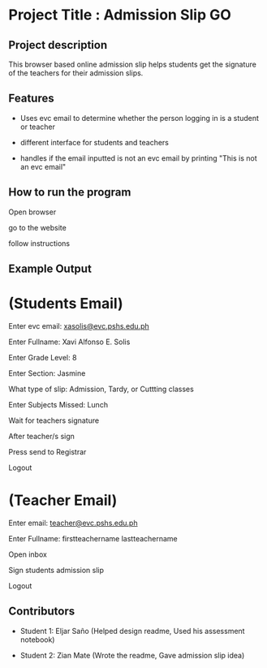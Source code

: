 # Project Title : Admission Slip GO
## Project description
This browser based online admission slip helps students get the signature of the teachers for their admission slips.
## Features
* Uses evc email to determine whether the person logging in is a student or teacher

* different interface for students and teachers

* handles if the email inputted is not an evc email by printing "This is not an evc email"
## How to run the program
Open browser

go to the website

follow instructions 
## Example Output
# (Students Email)

Enter evc email: xasolis@evc.pshs.edu.ph

Enter Fullname: Xavi Alfonso E. Solis

Enter Grade Level: 8

Enter Section: Jasmine

What type of slip: Admission, Tardy, or Cuttting classes

Enter Subjects Missed: Lunch

Wait for teachers signature

After teacher/s sign 

Press send to Registrar 

Logout



# (Teacher Email)
Enter email: teacher@evc.pshs.edu.ph

Enter Fullname: firstteachername lastteachername

Open inbox

Sign students admission slip

Logout

## Contributors
- Student 1: Eljar Saño (Helped design readme, Used his assessment notebook)

- Student 2: Zian Mate (Wrote the readme, Gave admission slip idea)



